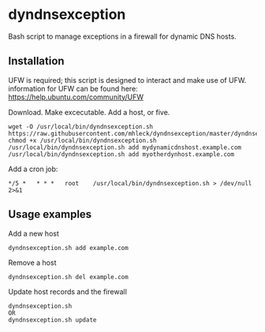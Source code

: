 # dyndnsexception
Bash script to manage exceptions in a firewall for dynamic DNS hosts.
## Installation
UFW is required; this script is designed to interact and make use of UFW. information for UFW can be found here: https://help.ubuntu.com/community/UFW

Download. Make excecutable. Add a host, or five.
```
wget -O /usr/local/bin/dyndnsexception.sh https://raw.githubusercontent.com/mhleck/dyndnsexception/master/dyndnsexception.sh
chmod +x /usr/local/bin/dyndnsexception.sh
/usr/local/bin/dyndnsexception.sh add mydynamicdnshost.example.com
/usr/local/bin/dyndnsexception.sh add myotherdynhost.example.com
```
Add a cron job:
```
*/5 *   * * *   root    /usr/local/bin/dyndnsexception.sh > /dev/null 2>&1
```
## Usage examples
Add a new host
```
dyndnsexception.sh add example.com
```
Remove a host
```
dyndnsexception.sh del example.com
```
Update host records and the firewall
```
dyndnsexception.sh
OR
dyndnsexception.sh update
```
